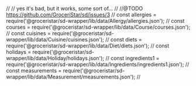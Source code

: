 
// // yes it's bad, but it works, some sort of...
// //@TODO https://github.com/GroceriStar/sd/issues/3
// const allergies     = require('@groceristar/sd-wrapper/lib/data/Allergy/allergies.json');
// const courses       = require('@groceristar/sd-wrapper/lib/data/Course/courses.json');
// const cuisines      = require('@groceristar/sd-wrapper/lib/data/Cuisine/cuisines.json');
// const diets         = require('@groceristar/sd-wrapper/lib/data/Diet/diets.json');
// const holidays      = require('@groceristar/sd-wrapper/lib/data/Holiday/holidays.json');
// const ingredients1  = require('@groceristar/sd-wrapper/lib/data/Ingredients/ingredients1.json');
// const measurements  = require('@groceristar/sd-wrapper/lib/data/Measurement/measurements.json');
//
